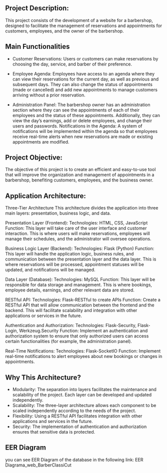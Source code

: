 ## Project Description:
This project consists of the development of a website for a barbershop, designed to facilitate the management of reservations and appointments for customers, employees, and the owner of the barbershop.

## Main Functionalities
* Customer Reservations: Users or customers can make reservations by choosing the day, service, and barber of their preference.
  
* Employee Agenda: Employees have access to an agenda where they can view their reservations for the current day, as well as previous and
subsequent days. They can also change the status of appointments (made or cancelled) and add new appointments to manage customers arriving without a prior reservation.

* Administration Panel: The barbershop owner has an administration section where they can see the appointments of each of their employees and the status of these appointments. Additionally, they can view the day’s earnings, add or delete employees, and change their users and passwords.
Notifications in the Agenda: A system of notifications will be implemented within the agenda so that employees receive real-time alerts when new reservations are made or existing appointments are modified.

## Project Objective:
The objective of this project is to create an efficient and easy-to-use tool that will improve the organization and management of appointments in a barbershop, benefiting customers, employees, and the business owner.

## Application Architecture:
Three-Tier Architecture
This architecture divides the application into three main layers: presentation, business logic, and data.

Presentation Layer (Frontend):
Technologies: HTML, CSS, JavaScript
Function: This layer will take care of the user interface and customer interaction. This is where users will make reservations, employees will manage their schedules, and the administrator will oversee operations.

Business Logic Layer (Backend):
Technologies: Flask (Python)
Function: This layer will handle the application logic, business rules, and communication between the presentation layer and the data layer. This is where reservations will be processed, appointment statuses will be updated, and notifications will be managed.

Data Layer (Database):
Technologies: MySQL
Function: This layer will be responsible for data storage and management. This is where bookings, employee details, earnings, and other relevant data are stored.

RESTful API:
Technologies: Flask-RESTful to create APIs
Function: Create a RESTful API that will allow communication between the frontend and the backend. This will facilitate scalability and integration with other applications or services in the future.

Authentication and Authorization:
Technologies: Flask-Security, Flask-Login, Werkzeug.Security
Function: Implement an authentication and authorization system to ensure that only authorized users can access certain functionalities (for example, the administration panel).

Real-Time Notifications:
Technologies: Flask-SocketIO
Function: Implement real-time notifications to alert employees about new bookings or changes in appointments.

## Why This Architecture?
* Modularity: The separation into layers facilitates the maintenance and scalability of the project. Each layer can be developed and updated independently.
* Scalability: The three-layer architecture allows each component to be scaled independently according to the needs of the project.
* Flexibility: Using a RESTful API facilitates integration with other applications and services in the future.
* Security: The implementation of authentication and authorization ensures that sensitive data is protected.

## EER Diagram
you can see EER Diagram of the database in the following link: EER Diagrama_web_BarberClassiCut
